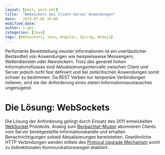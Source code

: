 ```yaml
---
layout: [post, post-xml]              
title:  "Websockets bei Client-Server Anwendungen"        
date:   2019-07-01 10:00              
modified_date:                        
author: s-gbz
categories: [Java]                    
tags: [Websockets, Java, Angular, Spring, Nodejs]
---
```

Perfomante Bereitstellung neuster Informationen ist ein unerlässlicher Bestandteil von Anwendungen wie beispielsweise Messengern, Wetterdiensten oder Newstickern.
Trotz des generell hohen Informationsflusses sind Aktualisierungsintervalle zwischen Client und Server jedoch nicht fest definiert und bei zeitkritischen Anwendungen somit schwer zu bestimmen.
Da REST Verben nur temporäre Verbindungen initieren, sind sie der Anforderung eines steten Informationsaustausches ungenügend.

# Die Lösung: WebSockets
Die Lösung der Anforderung gelingt durch Einsatz des 2011 entwickelten [WebSocket](https://tools.ietf.org/html/rfc6455) Protokolls.
Analog zum [Beobachter-Muster](https://docs.microsoft.com/en-us/azure/architecture/patterns/publisher-subscriber) abonnieren Clients vom Server bereitgestellte Informationskanäle und erhalten Benachrichtigungen sobald Aktualisierungen bereitstehen.
Gewöhnliche HTTP Verbindungen werden mittels des [Protocol Upgrade Mechanism](https://developer.mozilla.org/en-US/docs/Web/HTTP/Protocol_upgrade_mechanism) somit zu bidirektionalen Kommunikationswegen etabliert.

